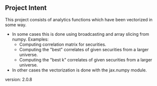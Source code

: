 ## Project Intent
This project consists of analytics functions which have been vectorized in some way.
- In some cases this is done using broadcasting and array slicing from numpy.
  Examples:
    - Computing correlation matrix for securities.
    - Computing the "best" correlates of given securities from a larger universe.
    - Computing the "best k" correlates of given securities from a larger universe.
- In other cases the vectorization is done with the jax.numpy module.

version: 2.0.8


